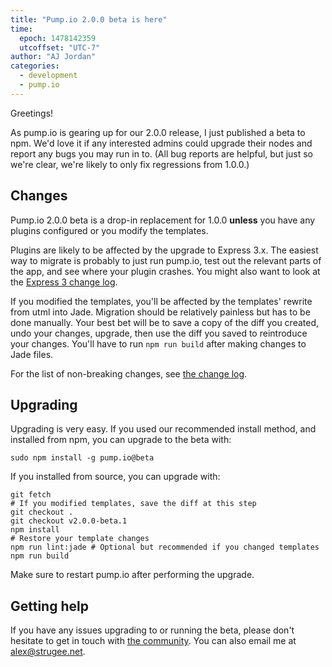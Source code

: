 ```yaml
---
title: "Pump.io 2.0.0 beta is here"
time:
  epoch: 1478142359
  utcoffset: "UTC-7"
author: "AJ Jordan"
categories:
  - development
  - pump.io
---
```


Greetings!

As pump.io is gearing up for our 2.0.0 release, I just published a beta to npm. We'd love it if any interested admins could upgrade their nodes and report any bugs you may run in to. (All bug reports are helpful, but just so we're clear, we're likely to only fix regressions from 1.0.0.)

## Changes

Pump.io 2.0.0 beta is a drop-in replacement for 1.0.0 **unless** you have any plugins configured or you modify the templates.

Plugins are likely to be affected by the upgrade to Express 3.x. The easiest way to migrate is probably to just run pump.io, test out the relevant parts of the app, and see where your plugin crashes. You might also want to look at the [Express 3 change log][1].

If you modified the templates, you'll be affected by the templates' rewrite from utml into Jade. Migration should be relatively painless but has to be done manually. Your best bet will be to save a copy of the diff you created, undo your changes, upgrade, then use the diff you saved to reintroduce your changes. You'll have to run `npm run build` after making changes to Jade files.

For the list of non-breaking changes, see [the change log][3].

## Upgrading

Upgrading is very easy. If you used our recommended install method, and installed from npm, you can upgrade to the beta with:

    sudo npm install -g pump.io@beta

If you installed from source, you can upgrade with:

    git fetch
    # If you modified templates, save the diff at this step
	git checkout .
    git checkout v2.0.0-beta.1
	npm install
    # Restore your template changes
	npm run lint:jade # Optional but recommended if you changed templates
	npm run build

Make sure to restart pump.io after performing the upgrade.

## Getting help

If you have any issues upgrading to or running the beta, please don't hesitate to get in touch with [the community][2]. You can also email me at <alex@strugee.net>.

 [1]: https://github.com/expressjs/express/blob/master/History.md#300--2012-10-23
 [2]: https://github.com/e14n/pump.io/wiki/Community
 [3]: https://github.com/pump-io/pump.io/blob/master/CHANGELOG.md#200-beta-1---2016-11-02

